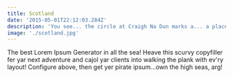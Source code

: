 ```yaml
---
title: Scotland
date: '2015-05-01T22:12:03.284Z'
description: 'You see... the circle at Craigh Na Dun marks a... a place on the earth where the powers of nature come together.'
image: './scotland.jpg'
---
```


The best Lorem Ipsum Generator in all the sea! Heave this scurvy copyfiller fer yar next adventure and cajol yar clients into walking the plank with ev'ry layout! Configure above, then get yer pirate ipsum...own the high seas, arg!

<bio></bio>
